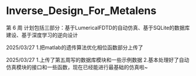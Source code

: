 # Inverse_Design_For_Metalens
第 6 周
计划包括三部分：基于LumericalFDTD的自动仿真、基于SQLite的数据库建设、基于深度学习的逆向设计

2025/03/27
1.把matlab的遗传算法优化相位函数部分上传了

2025/03/27
1.上传了第五周写的数据库模块和一些示例数据
2.基本处理好了自动仿真模块的接口和一些函数，现在已经能进行最基础的仿真啦~